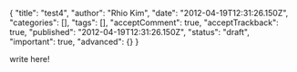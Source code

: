 {
    "title": "test4",
    "author": "Rhio Kim",
    "date": "2012-04-19T12:31:26.150Z",
    "categories": [],
    "tags": [],
    "acceptComment": true,
    "acceptTrackback": true,
    "published": "2012-04-19T12:31:26.150Z",
    "status": "draft",
    "important": true,
    "advanced": {}
}

write here!